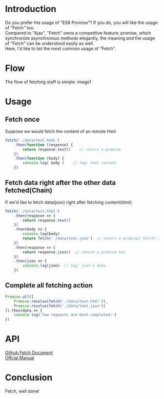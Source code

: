 # Introduction
Do you prefer the usage of "ES6 Promise"? If you do, you will like the usage of "Fetch" too.  
Compared to "Ajax", "Fetch" owns a competitive feature: promise, which synchronize asynchronous methods elegantly, the meaning and the usage of "Fetch"  can be understood easily as well.   
Here, I'd like to list the most common usage of "Fetch". 

# Flow
The flow of fetching staff is simple:
image1

# Usage
## Fetch once
Suppose we would fetch the content of an remote html
```js
fetch('./data/test.html')
	.then(function (response) {
		return response.text()    // return a promise 
	})
	.then(function (body) {
		console.log( body )    // log: html content
	})
```

## Fetch data right after the other data fetched(Chain)
If we'd like to fetch data(json) right after fetching content(html)
```js
fetch('./data/test.html')
	.then(response => {
		return response.text()
	})
	.then(body => {
		console.log(body)
		return fetch('./data/test.json')  // return a promise(`fetch('/url')` will return a promise ) 
	})
	.then(response => {
		return response.json()  // return a promise too
	})
	.then(json => {
		console.log(json)  // log: json's data
	})
```



## Complete all fetching action
```js
Promise.all([
	Promise.resolve(fetch('./data/test.html')),
	Promise.resolve(fetch('./data/test.json'))
]).then(data => {
	console.log('Two requests are both completed!')
})
```


# API
[Github Fetch Document](https://github.github.io/fetch/)  
[Offcial Manual](https://fetch.spec.whatwg.org/)

# Conclusion
Fetch, well done!